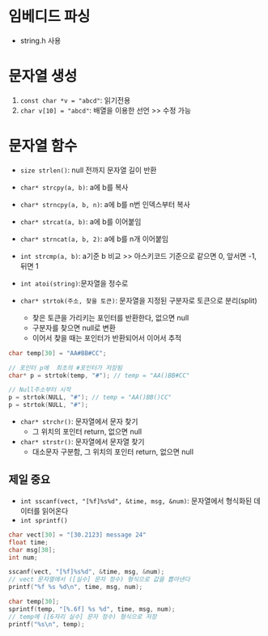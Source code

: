 # 임베디드 파싱
- string.h 사용

# 문자열 생성
1. `const char *v = "abcd"`: 읽기전용
2. `char v[10] = "abcd"`: 배열을 이용한 선언 >> 수정 가능

# 문자열 함수
- `size strlen()`: null 전까지 문자열 길이 반환
- `char* strcpy(a, b)`: a에 b를 복사
- `char* strncpy(a, b, n)`: a에 b를 n번 인덱스부터 복사
- `char* strcat(a, b)`: a에 b를 이어붙임
- `char* strncat(a, b, 2)`: a에 b를 n개 이어붙임
- `int strcmp(a, b)`: a기준 b 비교 >> 아스키코드 기준으로 같으면 0, 앞서면 -1, 뒤면 1

- `int atoi(string)`:문자열을 정수로
- `char* strtok(주소, 찾을 토큰)`: 문자열을 지정된 구분자로 토큰으로 분리(split)
  - 찾은 토큰을 가리키는 포인터를 반환한다, 없으면 null
  - 구분자를 찾으면 null로 변환
  - 이어서 찾을 때는 포인터가 반환되어서 이어서 추적
```c
char temp[30] = "AA#BB#CC";

// 포인터 p에  최초의 #포인터가 저장됨
char* p = strtok(temp, "#"); // temp = "AA()BB#CC"

// Null주소부터 시작
p = strtok(NULL, "#"); // temp = "AA()BB()CC"
p = strtok(NULL, "#");
```

- `char* strchr()`: 문자열에서 문자 찾기
  - 그 위치의 포인터 return, 없으면 null
- `char* strstr()`: 문자열에서 문자열 찾기
  - 대소문자 구분함, 그 위치의 포인터 return, 없으면 null

## 제일 중요
- `int sscanf(vect, "[%f]%s%d", &time, msg, &num)`: 문자열에서 형식화된 데이터를 읽어온다
- `int sprintf()`
```c
char vect[30] = "[30.2123] message 24"
float time;
char msg[30];
int num;

sscanf(vect, "[%f]%s%d", &time, msg, &num);
// vect 문자열에서 ([실수] 문자 정수) 형식으로 값을 뽑아낸다
printf("%f %s %d\n", time, msg, num);

char temp[30];
sprintf(temp, "[%.6f] %s %d", time, msg, num);
// temp에 ([6자리 실수] 문자 정수) 형식으로 저장
printf("%s\n", temp);
```
